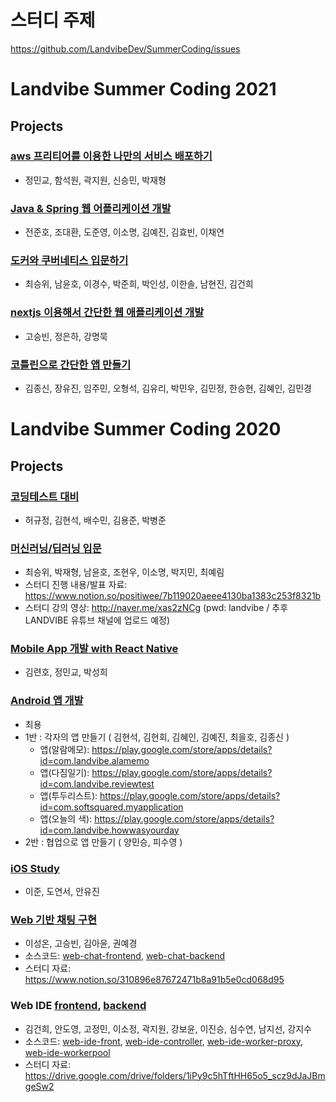 # 스터디 주제
https://github.com/LandvibeDev/SummerCoding/issues

# Landvibe Summer Coding 2021
## Projects

### [aws 프리티어를 이용한 나만의 서비스 배포하기](https://github.com/LandvibeDev/LSC2020/issues/12)
- 정민교, 함석원, 곽지원, 신승민, 박재형

### [Java & Spring 웹 어플리케이션 개발](https://github.com/LandvibeDev/LSC2020/issues/14)
- 전준호, 조대환, 도준영, 이소명, 김예진, 김효빈, 이채연

### [도커와 쿠버네티스 입문하기](https://github.com/LandvibeDev/LSC2020/issues/17)
- 최승위, 남윤호, 이경수, 박준희, 박인성, 이한솔, 남현진, 김건희

### [nextjs 이용해서 간단한 웹 애플리케이션 개발](https://github.com/LandvibeDev/LSC2020/issues/16)
- 고승빈, 정은하, 강명묵

### [코틀린으로 간단한 앱 만들기](https://github.com/LandvibeDev/LSC2020/issues/13)
- 김종신, 장유진, 임주민, 오형석, 김유리, 박민우, 김민정, 한승현, 김혜인, 김민경


# Landvibe Summer Coding 2020

## Projects

### [코딩테스트 대비](https://github.com/LandvibeDev/LSC2020/issues/9)
- 허규정, 김현석, 배수민, 김용준, 박병준

### [머신러닝/딥러닝 입문](https://github.com/LandvibeDev/LSC2020/issues/7)
- 최승위, 박재형, 남윤호, 조현우, 이소명, 박지민, 최예림
- 스터디 진행 내용/발표 자료: https://www.notion.so/positiwee/7b119020aeee4130ba1383c253f8321b
- 스터디 강의 영상: http://naver.me/xas2zNCg (pwd: landvibe / 추후 LANDVIBE 유튜브 채널에 업로드 예정)

### [Mobile App 개발 with React Native](https://github.com/LandvibeDev/LSC2020/issues/6)
- 김련호, 정민교, 박성희

### [Android 앱 개발](https://github.com/LandvibeDev/LSC2020/issues/8)
- 최용
- 1반 : 각자의 앱 만들기 ( 김현석, 김현회, 김혜인, 김예진, 최을호, 김종신 )
   - 앱(알람메모): https://play.google.com/store/apps/details?id=com.landvibe.alamemo
   - 앱(다짐일기): https://play.google.com/store/apps/details?id=com.landvibe.reviewtest
   - 앱(투두리스트): https://play.google.com/store/apps/details?id=com.softsquared.myapplication
   - 앱(오늘의 색): https://play.google.com/store/apps/details?id=com.landvibe.howwasyourday
- 2반 : 협업으로 앱 만들기 ( 양민승, 피수영 ) 

### [iOS Study](https://github.com/LandvibeDev/LSC2020/issues/2)
- 이준, 도연서, 안유진

### [Web 기반 채팅 구현](https://github.com/LandvibeDev/LSC2020/issues/5)
- 이성온, 고승빈, 김아윤, 권예경
- 소스코드: [web-chat-frontend](https://github.com/LandvibeDev/web-chat-frontend), [web-chat-backend](https://github.com/LandvibeDev/web-chat-backend)
- 스터디 자료: https://www.notion.so/310896e87672471b8a91b5e0cd068d95

### Web IDE [frontend](https://github.com/LandvibeDev/LSC2020/issues/3), [backend](https://github.com/LandvibeDev/LSC2020/issues/4)
- 김건희, 안도영, 고정민, 이소정, 곽지원, 강보윤, 이진승, 심수연, 남지선, 강지수
- 소스코드: [web-ide-front](https://github.com/LandvibeDev/web-ide-front), [web-ide-controller](https://github.com/LandvibeDev/web-ide-controller), [web-ide-worker-proxy](https://github.com/LandvibeDev/web-ide-worker-proxy), [web-ide-workerpool](https://github.com/LandvibeDev/web-ide-workerpool)
- 스터디 자료: https://drive.google.com/drive/folders/1iPy9c5hTftHH65o5_scz9dJaJBmgeSw2

